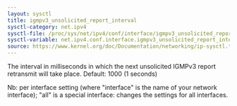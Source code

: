 ```yaml
---
layout: sysctl
title: igmpv3_unsolicited_report_interval
sysctl-category: net.ipv4
sysctl-file: /proc/sys/net/ipv4/conf/interface/igmpv3_unsolicited_report_interval
sysctl-variable: net.ipv4.conf.interface.igmpv3_unsolicited_report_interval
source: https://www.kernel.org/doc/Documentation/networking/ip-sysctl.txt
---
```

The interval in milliseconds in which the next unsolicited
IGMPv3 report retransmit will take place.
Default: 1000 (1 seconds)


Nb: per interface setting (where "interface" is the name of your network interface); "all" is a special interface: changes the settings for all interfaces.

